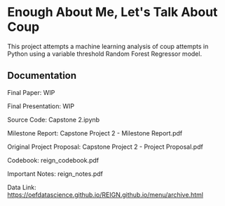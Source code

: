 # Enough About Me, Let's Talk About Coup
This project attempts a machine learning analysis of coup attempts in Python using a variable threshold Random Forest Regressor model.

## Documentation

Final Paper: WIP

Final Presentation: WIP

Source Code: Capstone 2.ipynb

Milestone Report: Capstone Project 2 - Milestone Report.pdf

Original Project Proposal: Capstone Project 2 - Project Proposal.pdf

Codebook: reign_codebook.pdf

Important Notes: reign_notes.pdf

Data Link: https://oefdatascience.github.io/REIGN.github.io/menu/archive.html
